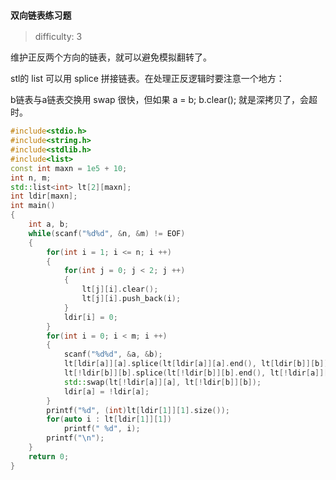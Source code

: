 ### `双向链表练习题`

> difficulty: 3

维护正反两个方向的链表，就可以避免模拟翻转了。

stl的 list 可以用 splice 拼接链表。在处理正反逻辑时要注意一个地方：

b链表与a链表交换用 swap 很快，但如果 a = b; b.clear(); 就是深拷贝了，会超时。

```cpp
#include<stdio.h>
#include<string.h>
#include<stdlib.h>
#include<list>
const int maxn = 1e5 + 10;
int n, m;
std::list<int> lt[2][maxn];
int ldir[maxn];
int main()
{
	int a, b;
	while(scanf("%d%d", &n, &m) != EOF)
	{
		for(int i = 1; i <= n; i ++)
		{
			for(int j = 0; j < 2; j ++)
			{
				lt[j][i].clear();
				lt[j][i].push_back(i);
			}
			ldir[i] = 0;
		}
		for(int i = 0; i < m; i ++)
		{
			scanf("%d%d", &a, &b);
			lt[ldir[a]][a].splice(lt[ldir[a]][a].end(), lt[ldir[b]][b]);
			lt[!ldir[b]][b].splice(lt[!ldir[b]][b].end(), lt[!ldir[a]][a]);
			std::swap(lt[!ldir[a]][a], lt[!ldir[b]][b]);
			ldir[a] = !ldir[a];			
		}
		printf("%d", (int)lt[ldir[1]][1].size());
		for(auto i : lt[ldir[1]][1])
			printf(" %d", i);
		printf("\n");
	}
	return 0;
}
```

